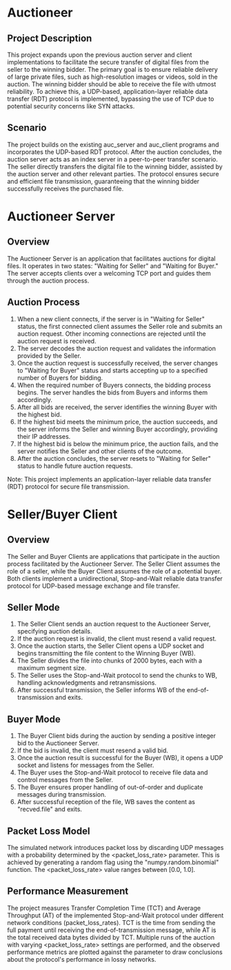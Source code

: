 # Auctioneer

## Project Description
This project expands upon the previous auction server and client implementations to facilitate the secure transfer of digital files from the seller to the winning bidder. The primary goal is to ensure reliable delivery of large private files, such as high-resolution images or videos, sold in the auction. The winning bidder should be able to receive the file with utmost reliability. To achieve this, a UDP-based, application-layer reliable data transfer (RDT) protocol is implemented, bypassing the use of TCP due to potential security concerns like SYN attacks.

## Scenario
The project builds on the existing auc_server and auc_client programs and incorporates the UDP-based RDT protocol. After the auction concludes, the auction server acts as an index server in a peer-to-peer transfer scenario. The seller directly transfers the digital file to the winning bidder, assisted by the auction server and other relevant parties. The protocol ensures secure and efficient file transmission, guaranteeing that the winning bidder successfully receives the purchased file.

# Auctioneer Server

## Overview
The Auctioneer Server is an application that facilitates auctions for digital files. It operates in two states: "Waiting for Seller" and "Waiting for Buyer." The server accepts clients over a welcoming TCP port and guides them through the auction process.

## Auction Process
1. When a new client connects, if the server is in "Waiting for Seller" status, the first connected client assumes the Seller role and submits an auction request. Other incoming connections are rejected until the auction request is received.
2. The server decodes the auction request and validates the information provided by the Seller.
3. Once the auction request is successfully received, the server changes to "Waiting for Buyer" status and starts accepting up to a specified number of Buyers for bidding.
4. When the required number of Buyers connects, the bidding process begins. The server handles the bids from Buyers and informs them accordingly.
5. After all bids are received, the server identifies the winning Buyer with the highest bid.
6. If the highest bid meets the minimum price, the auction succeeds, and the server informs the Seller and winning Buyer accordingly, providing their IP addresses.
7. If the highest bid is below the minimum price, the auction fails, and the server notifies the Seller and other clients of the outcome.
8. After the auction concludes, the server resets to "Waiting for Seller" status to handle future auction requests.

Note: This project implements an application-layer reliable data transfer (RDT) protocol for secure file transmission.

# Seller/Buyer Client

## Overview
The Seller and Buyer Clients are applications that participate in the auction process facilitated by the Auctioneer Server. The Seller Client assumes the role of a seller, while the Buyer Client assumes the role of a potential buyer. Both clients implement a unidirectional, Stop-and-Wait reliable data transfer protocol for UDP-based message exchange and file transfer.

## Seller Mode
1. The Seller Client sends an auction request to the Auctioneer Server, specifying auction details.
2. If the auction request is invalid, the client must resend a valid request.
3. Once the auction starts, the Seller Client opens a UDP socket and begins transmitting the file content to the Winning Buyer (WB).
4. The Seller divides the file into chunks of 2000 bytes, each with a maximum segment size.
5. The Seller uses the Stop-and-Wait protocol to send the chunks to WB, handling acknowledgments and retransmissions.
6. After successful transmission, the Seller informs WB of the end-of-transmission and exits.

## Buyer Mode
1. The Buyer Client bids during the auction by sending a positive integer bid to the Auctioneer Server.
2. If the bid is invalid, the client must resend a valid bid.
3. Once the auction result is successful for the Buyer (WB), it opens a UDP socket and listens for messages from the Seller.
4. The Buyer uses the Stop-and-Wait protocol to receive file data and control messages from the Seller.
5. The Buyer ensures proper handling of out-of-order and duplicate messages during transmission.
6. After successful reception of the file, WB saves the content as "recved.file" and exits.

## Packet Loss Model
The simulated network introduces packet loss by discarding UDP messages with a probability determined by the <packet_loss_rate> parameter. This is achieved by generating a random flag using the "numpy.random.binomial" function. The <packet_loss_rate> value ranges between [0.0, 1.0].

## Performance Measurement
The project measures Transfer Completion Time (TCT) and Average Throughput (AT) of the implemented Stop-and-Wait protocol under different network conditions (packet_loss_rates). TCT is the time from sending the full payment until receiving the end-of-transmission message, while AT is the total received data bytes divided by TCT. Multiple runs of the auction with varying <packet_loss_rate> settings are performed, and the observed performance metrics are plotted against the parameter to draw conclusions about the protocol's performance in lossy networks.
